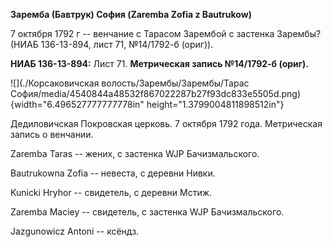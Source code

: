 **Заремба (Бавтрук) София (Zaremba Zofia z Bautrukow)**

7 октября 1792 г -- венчание с Тарасом Зарембой с застенка Зарембы?
(НИАБ 136-13-894, лист 71, №14/1792-б (ориг)).

**НИАБ 136-13-894:** Лист 71. **Метрическая запись №14/1792-б (ориг).**

![](./Корсаковичская волость/Зарембы/Зарембы/Тарас София/media/4540844a48532f867022287b27f93dc833e5505d.png){width="6.496527777777778in"
height="1.3799004811898512in"}

Дедиловичская Покровская церковь. 7 октября 1792 года. Метрическая
запись о венчании.

Zaremba Taras -- жених, с застенка WJP Бачизмальского.

Bautrukowna Zofia -- невеста, с деревни Нивки.

Kunicki Hryhor -- свидетель, с деревни Мстиж.

Zaremba Maciey -- свидетель, с застенка WJP Бачизмальского.

Jazgunowicz Antoni -- ксёндз.
